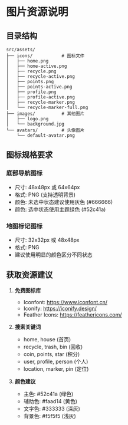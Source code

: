 # 图片资源说明

## 目录结构
```
src/assets/
├── icons/           # 图标文件
│   ├── home.png
│   ├── home-active.png
│   ├── recycle.png
│   ├── recycle-active.png
│   ├── points.png
│   ├── points-active.png
│   ├── profile.png
│   ├── profile-active.png
│   ├── recycle-marker.png
│   └── recycle-marker-full.png
├── images/          # 其他图片
│   ├── logo.png
│   └── background.jpg
└── avatars/         # 头像图片
    └── default-avatar.png
```

## 图标规格要求

### 底部导航图标
- 尺寸: 48x48px 或 64x64px
- 格式: PNG (支持透明背景)
- 颜色: 未选中状态建议使用灰色 (#666666)
- 颜色: 选中状态使用主题绿色 (#52c41a)

### 地图标记图标
- 尺寸: 32x32px 或 48x48px
- 格式: PNG
- 建议使用明显的颜色区分不同状态

## 获取资源建议

1. **免费图标库**
   - Iconfont: https://www.iconfont.cn/
   - Iconify: https://iconify.design/
   - Feather Icons: https://feathericons.com/

2. **搜索关键词**
   - home, house (首页)
   - recycle, trash, bin (回收)
   - coin, points, star (积分)
   - user, profile, person (个人)
   - location, marker, pin (定位)

3. **颜色建议**
   - 主色: #52c41a (绿色)
   - 辅助色: #faad14 (黄色)
   - 文字色: #333333 (深灰)
   - 背景色: #f5f5f5 (浅灰)